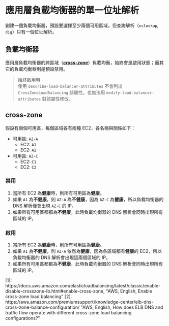 # 應用層負載均衡器的單一位址解析

創建一個負載均衡器，預設要選擇至少兩個可用區域，但查詢解析（`nslookup`, `dig`）只有一個位址解析。

## 負載均衡器

應用層負載均衡器的跨區域（[***cross-zone***](#cross-zone)）負載均衡，始終會是啟用狀態；而其它的負載均衡器則是預設禁用。

> 始終啟用時 -  
> 使用 `describe-load-balancer-attributes` 不會列出 `CrossZoneLoadBalancing` 該屬性，也無法用 `modify-load-balancer-attributes` 對該屬性修改。

## cross-zone

假設有兩個可用區，每個區域各有兩檯 EC2，各名稱與關係如下：

- 可用區: `AZ-A`
    - EC2: `A1`
    - EC2: `A2`
- 可用區: `AZ-C`
    - EC2: `C1`
    - EC2: `C2`

### 禁用

1. 當所有 EC2 為**健康**時，則所有可用區為**健康**。
2. 如果 `A1` 為**不健康**，則 `AZ-A` 為**不健康**，因為 `AZ-C` 為**健康**，所以負載均衡器的 DNS 解析僅會出現 `AZ-C` 的 IP。
3. 如果所有可用區都都為**不健康**，此時負載均衡器的 DNS 解析會同時出現所有區域的 IP。

### 啟用

1. 當所有 EC2 為**健康**時，則所有可用區為**健康**。
2. 如果 `A1` 為**不健康**，則 `AZ-A` 依然為**健康**，因為各區域都有**健康**的 EC2，所以負載均衡器的 DNS 解析會出現這兩個區域的 IP。
3. 如果所有可用區都都為**不健康**，此時負載均衡器的 DNS 解析會同時出現所有區域的 IP。

<!-->

[1]: https://docs.aws.amazon.com/elasticloadbalancing/latest/classic/enable-disable-crosszone-lb.html#enable-cross-zone, "AWS, English, Enable cross-zone load balancing"

[2]: https://aws.amazon.com/premiumsupport/knowledge-center/elb-dns-cross-zone-balance-configuration/ "AWS, English, How does ELB DNS and traffic flow operate with different cross-zone load balancing configurations?"